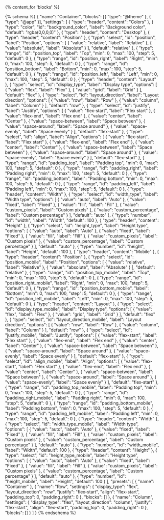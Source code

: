 <style>
  #shopify-block-{{ block.id }} {
    display: {{ block.settings.display_type }};
    flex-direction: {{ block.settings.layout_direction }};
    justify-content: {{ block.settings.justify }};
    align-items: {{ block.settings.align }};
    padding: {{ block.settings.padding_top }}px {{ block.settings.padding_right }}px {{ block.settings.padding_bottom }}px {{ block.settings.padding_left }}px;
    position: {{ block.settings.position }};
    top: {{ block.settings.position_top }}%;
    right: {{ block.settings.position_right }}%;
    bottom: {{ block.settings.position_bottom }}%;
    left: {{ block.settings.position_left }}%;
    {%- if block.settings.background_color != 'rgba(0,0,0,0)' -%}
      background-color: {{ block.settings.background_color }};
    {%- endif -%}

    {% if block.settings.width_type == 'fixed' %}
      width: {{ block.settings.width }}px;
    {% elsif block.settings.width_type == 'fill' %}
      width: 100%;
    {% elsif block.settings.width_type == 'custom_pixels' %}
      width: {{ block.settings.width }}px;
    {% elsif block.settings.width_type == 'custom_percentage' %}
      width: {{ block.settings.width }}%;
    {% else %}
      width: auto;
    {% endif %}

    {% if block.settings.height_type == 'fixed' %}
      height: {{ block.settings.height }}px;
    {% elsif block.settings.height_type == 'fill' %}
      height: 100%;
    {% elsif block.settings.height_type == 'custom_pixels' %}
      height: {{ block.settings.height }}px;
    {% elsif block.settings.height_type == 'custom_percentage' %}
      height: {{ block.settings.height }}%;
    {% else %}
      height: auto;
    {% endif %}
  }

  @media (max-width: 768px) {
    #shopify-block-{{ block.id }} {
      display: {{ block.settings.display_type_mobile }};
      flex-direction: {{ block.settings.layout_direction_mobile }};
      justify-content: {{ block.settings.justify_mobile }};
      align-items: {{ block.settings.align_mobile }};
      padding: {{ block.settings.padding_top_mobile }}px {{ block.settings.padding_right_mobile }}px {{ block.settings.padding_bottom_mobile }}px {{ block.settings.padding_left_mobile }}px;
      position: {{ block.settings.position_mobile }};
      top: {{ block.settings.position_top_mobile }}%;
      right: {{ block.settings.position_right_mobile }}%;
      bottom: {{ block.settings.position_bottom_mobile }}%;
      left: {{ block.settings.position_left_mobile }}%;

      {% if block.settings.width_type_mobile == 'fixed' %}
        width: {{ block.settings.width_mobile }}px;
      {% elsif block.settings.width_type_mobile == 'fill' %}
        width: 100%;
      {% elsif block.settings.width_type_mobile == 'custom_pixels' %}
        width: {{ block.settings.width_mobile }}px;
      {% elsif block.settings.width_type_mobile == 'custom_percentage' %}
        width: {{ block.settings.width_mobile }}%;
      {% else %}
        width: auto;
      {% endif %}

      {% if block.settings.height_type_mobile == 'fixed' %}
        height: {{ block.settings.height_mobile }}px;
      {% elsif block.settings.height_type_mobile == 'fill' %}
        height: 100%;
      {% elsif block.settings.height_type_mobile == 'custom_pixels' %}
        height: {{ block.settings.height_mobile }}px;
      {% elsif block.settings.height_type_mobile == 'custom_percentage' %}
        height: {{ block.settings.height_mobile }}%;
      {% else %}
        height: auto;
      {% endif %}
    }
  }
</style>

{% content_for 'blocks' %}

{% schema %}
{
  "name": "Container",
  "blocks": [{ "type": "@theme" }, { "type": "@app" }],
  "settings": [
    {
      "type": "header",
      "content": "Colors"
    },
    {
      "type": "color",
      "id": "background_color",
      "label": "Background color",
      "default": "rgba(0,0,0,0)"
    },
    {
      "type": "header",
      "content": "Desktop"
    },
    {
      "type": "header",
      "content": "Position"
    },
    {
      "type": "select",
      "id": "position",
      "label": "Position",
      "options": [
        { "value": "relative", "label": "Relative" },
        { "value": "absolute", "label": "Absolute" }
      ],
      "default": "relative"
    },
    {
      "type": "range",
      "id": "position_top",
      "label": "Top",
      "min": 0,
      "max": 100,
      "step": 5,
      "default": 0
    },
    {
      "type": "range",
      "id": "position_right",
      "label": "Right",
      "min": 0,
      "max": 100,
      "step": 5,
      "default": 0
    },
    {
      "type": "range",
      "id": "position_bottom",
      "label": "Bottom",
      "min": 0,
      "max": 100,
      "step": 5,
      "default": 0
    },
    {
      "type": "range",
      "id": "position_left",
      "label": "Left",
      "min": 0,
      "max": 100,
      "step": 5,
      "default": 0
    },
    {
      "type": "header",
      "content": "Layout"
    },
    {
      "type": "select",
      "id": "display_type",
      "label": "Display type",
      "options": [
        { "value": "flex", "label": "Flex" },
        { "value": "grid", "label": "Grid" }
      ],
      "default": "flex"
    },
    {
      "type": "select",
      "id": "layout_direction",
      "label": "Layout direction",
      "options": [
        { "value": "row", "label": "Row" },
        { "value": "column", "label": "Column" }
      ],
      "default": "row"
    },
    {
      "type": "select",
      "id": "justify",
      "label": "Justify",
      "options": [
        { "value": "flex-start", "label": "Flex start" },
        { "value": "flex-end", "label": "Flex end" },
        { "value": "center", "label": "Center" },
        { "value": "space-between", "label": "Space between" },
        { "value": "space-around", "label": "Space around" },
        { "value": "space-evenly", "label": "Space evenly" }
      ],
      "default": "flex-start"
    },
    {
      "type": "select",
      "id": "align",
      "label": "Align",
      "options": [
        { "value": "flex-start", "label": "Flex start" },
        { "value": "flex-end", "label": "Flex end" },
        { "value": "center", "label": "Center" },
        { "value": "space-between", "label": "Space between" },
        { "value": "space-around", "label": "Space around" },
        { "value": "space-evenly", "label": "Space evenly" }
      ],
      "default": "flex-start"
    },
    {
      "type": "range",
      "id": "padding_top",
      "label": "Padding top",
      "min": 0,
      "max": 100,
      "step": 5,
      "default": 0
    },
    {
      "type": "range",
      "id": "padding_right",
      "label": "Padding right",
      "min": 0,
      "max": 100,
      "step": 5,
      "default": 0
    },
    {
      "type": "range",
      "id": "padding_bottom",
      "label": "Padding bottom",
      "min": 0,
      "max": 100,
      "step": 5,
      "default": 0
    },
    {
      "type": "range",
      "id": "padding_left",
      "label": "Padding left",
      "min": 0,
      "max": 100,
      "step": 5,
      "default": 0
    },
    {
      "type": "header",
      "content": "Width"
    },
    {
      "type": "select",
      "id": "width_type",
      "label": "Width type",
      "options": [
        { "value": "auto", "label": "Auto" },
        { "value": "fixed", "label": "Fixed" },
        { "value": "fill", "label": "Fill" },
        { "value": "custom_pixels", "label": "Custom pixels" },
        { "value": "custom_percentage", "label": "Custom percentage" }
      ],
      "default": "auto"
    },
    {
      "type": "number",
      "id": "width",
      "label": "Width",
      "default": 100
    },
    {
      "type": "header",
      "content": "Height"
    },
    {
      "type": "select",
      "id": "height_type",
      "label": "Height type",
      "options": [
        { "value": "auto", "label": "Auto" },
        { "value": "fixed", "label": "Fixed" },
        { "value": "fill", "label": "Fill" },
        { "value": "custom_pixels", "label": "Custom pixels" },
        { "value": "custom_percentage", "label": "Custom percentage" }
      ],
      "default": "auto"
    },
    {
      "type": "number",
      "id": "height",
      "label": "Height",
      "default": 100
    },
    {
      "type": "header",
      "content": "Mobile"
    },
    {
      "type": "header",
      "content": "Position"
    },
    {
      "type": "select",
      "id": "position_mobile",
      "label": "Position",
      "options": [
        { "value": "relative", "label": "Relative" },
        { "value": "absolute", "label": "Absolute" }
      ],
      "default": "relative"
    },
    {
      "type": "range",
      "id": "position_top_mobile",
      "label": "Top",
      "min": 0,
      "max": 100,
      "step": 5,
      "default": 0
    },
    {
      "type": "range",
      "id": "position_right_mobile",
      "label": "Right",
      "min": 0,
      "max": 100,
      "step": 5,
      "default": 0
    },
    {
      "type": "range",
      "id": "position_bottom_mobile",
      "label": "Bottom",
      "min": 0,
      "max": 100,
      "step": 5,
      "default": 0
    },
    {
      "type": "range",
      "id": "position_left_mobile",
      "label": "Left",
      "min": 0,
      "max": 100,
      "step": 5,
      "default": 0
    },
    {
      "type": "header",
      "content": "Layout"
    },
    {
      "type": "select",
      "id": "display_type_mobile",
      "label": "Display type",
      "options": [
        { "value": "flex", "label": "Flex" },
        { "value": "grid", "label": "Grid" }
      ],
      "default": "flex"
    },
    {
      "type": "select",
      "id": "layout_direction_mobile",
      "label": "Layout direction",
      "options": [
        { "value": "row", "label": "Row" },
        { "value": "column", "label": "Column" }
      ],
      "default": "row"
    },
    {
      "type": "select",
      "id": "justify_mobile",
      "label": "Justify",
      "options": [
        { "value": "flex-start", "label": "Flex start" },
        { "value": "flex-end", "label": "Flex end" },
        { "value": "center", "label": "Center" },
        { "value": "space-between", "label": "Space between" },
        { "value": "space-around", "label": "Space around" },
        { "value": "space-evenly", "label": "Space evenly" }
      ],
      "default": "flex-start"
    },
    {
      "type": "select",
      "id": "align_mobile",
      "label": "Align",
      "options": [
        { "value": "flex-start", "label": "Flex start" },
        { "value": "flex-end", "label": "Flex end" },
        { "value": "center", "label": "Center" },
        { "value": "space-between", "label": "Space between" },
        { "value": "space-around", "label": "Space around" },
        { "value": "space-evenly", "label": "Space evenly" }
      ],
      "default": "flex-start"
    },
    {
      "type": "range",
      "id": "padding_top_mobile",
      "label": "Padding top",
      "min": 0,
      "max": 100,
      "step": 5,
      "default": 0
    },
    {
      "type": "range",
      "id": "padding_right_mobile",
      "label": "Padding right",
      "min": 0,
      "max": 100,
      "step": 5,
      "default": 0
    },
    {
      "type": "range",
      "id": "padding_bottom_mobile",
      "label": "Padding bottom",
      "min": 0,
      "max": 100,
      "step": 5,
      "default": 0
    },
    {
      "type": "range",
      "id": "padding_left_mobile",
      "label": "Padding left",
      "min": 0,
      "max": 100,
      "step": 5,
      "default": 0
    },
    {
      "type": "header",
      "content": "Width"
    },
    {
      "type": "select",
      "id": "width_type_mobile",
      "label": "Width type",
      "options": [
        { "value": "auto", "label": "Auto" },
        { "value": "fixed", "label": "Fixed" },
        { "value": "fill", "label": "Fill" },
        { "value": "custom_pixels", "label": "Custom pixels" },
        { "value": "custom_percentage", "label": "Custom percentage" }
      ],
      "default": "auto"
    },
    {
      "type": "number",
      "id": "width_mobile",
      "label": "Width",
      "default": 100
    },
    {
      "type": "header",
      "content": "Height"
    },
    {
      "type": "select",
      "id": "height_type_mobile",
      "label": "Height type",
      "options": [
        { "value": "auto", "label": "Auto" },
        { "value": "fixed", "label": "Fixed" },
        { "value": "fill", "label": "Fill" },
        { "value": "custom_pixels", "label": "Custom pixels" },
        { "value": "custom_percentage", "label": "Custom percentage" }
      ],
      "default": "auto"
    },
    {
      "type": "number",
      "id": "height_mobile",
      "label": "Height",
      "default": 100
    }
  ],
  "presets": [
    {
      "name": "Container"
    },
    {
      "name": "Row",
      "settings": {
        "display_type": "flex",
        "layout_direction": "row",
        "justify": "flex-start",
        "align": "flex-start",
        "padding_top": 0,
        "padding_right": 0
      },
      "blocks": []
    },
    {
      "name": "Column",
      "settings": {
        "display_type": "flex",
        "layout_direction": "column",
        "justify": "flex-start",
        "align": "flex-start",
        "padding_top": 0,
        "padding_right": 0
      },
      "blocks": []
    }
  ]
}
{% endschema %}
